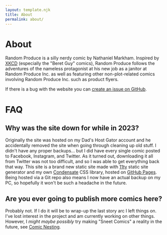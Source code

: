 ```yaml
---
layout: template.njk
title: About
permalink: about/
---
```


# About

Random Produce is a silly nerdy comic by Nathaniel Markham. Inspired by [XKCD](https://xkcd.com/) (especially the "Beret Guy" comics), Random Produce follows the adventures of the nameless protagonist at his new job as a janitor at Random Produce Inc. as well as featuring other non-plot-related comics involving Random Produce Inc. such as product flyers.

If there is a bug with the website you can [create an issue on GitHub](https://github.com/Icosahunter/randomproduce.com/issues).

# FAQ

## Why was the site down for while in 2023?

Originally the site was hosted on my Dad's Host Gator account and he accidentally removed the site when going through cleaning up old stuff. I didn't have any proper backups... but I did have every single comic posted to Facebook, Instagram, and Twitter. As it turned out, downloading it all from Twitter was not too difficult, and so I was able to get everything back that way. This site is a brand new static site made with [11ty](https://www.11ty.dev/) static site generator and my own [Condensate](https://github.com/Icosahunter/condensate) CSS library, hosted on [GitHub Pages](https://pages.github.com/). Being hosted via a Git repo also means I now have an actual backup on my PC, so hopefully it won't be such a headache in the future.

## Are you ever going to publish more comics here?

Probably not. If I do it will be to wrap-up the last story arc I left things on. I've lost interest in the project and am currently working on other things. However, I *might maybe possibly* try making "Sneet Comics" a reality in the future, see [Comic Nesting]({{site.url}}/comics/comic-nesting/).
